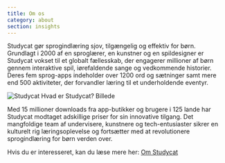 ```yaml
---
title: Om os
category: about
section: insights
---
```

Studycat gør sprogindlæring sjov, tilgængelig og effektiv for børn. Grundlagt i 2000 af en sproglærer, en kunstner og en spildesigner er Studycat vokset til et globalt fællesskab, der engagerer millioner af børn gennem interaktive spil, iørefaldende sange og vedkommende historier. Deres fem sprog-apps indeholder over 1200 ord og sætninger samt mere end 500 aktiviteter, der forvandler læring til et underholdende eventyr.


![Studycat Hvad er Studycat? Billede](https://imagedelivery.net/gjxGkoZTGUWzEAQWbazEuA/2eae4281-f704-43ef-70f5-f393e5235600/w=360,format=auto,compression=fast,dpr=2)


 


Med 15 millioner downloads fra app-butikker og brugere i 125 lande har Studycat modtaget adskillige priser for sin innovative tilgang. Det mangfoldige team af undervisere, kunstnere og tech-entusiaster sikrer en kulturelt rig læringsoplevelse og fortsætter med at revolutionere sprogindlæring for børn verden over.


Hvis du er interesseret, kan du læse mere her: [Om Studycat](https://studycat.com/about/)